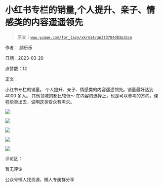 # 小红书专栏的销量,个人提升、亲子、情感类的内容遥遥领先

> 原文：[`www.yuque.com/for_lazy/xkrm14/gn3t3784d83pzbce`](https://www.yuque.com/for_lazy/xkrm14/gn3t3784d83pzbce)

作者： 颜乐乐

日期：2023-03-20

点赞数：12

正文：

小红书专栏的销量。 个人提升、亲子、情感类的内容遥遥领先。销量最好达到 4000 多人。 其他领域的都比较低～ 在内容的选择上，也是可以参考的方向。课程能卖出去，说明这类受众有需求。

![](img/c43a38360e324069dcd6296b4d43fd02.png)  

![](img/786050a375d7dae0ac7bc3640b83fd99.png)  

![](img/eb6d962cd8b3dc685e47260dfd28f485.png)  

![](img/33659e44e589c50b880b787042e55b17.png)  

![](img/f6d8805db5b981f75cbd063d0a2b4faa.png)  

评论区：

暂无评论

公众号懒人找资源，懒人专属群分享

